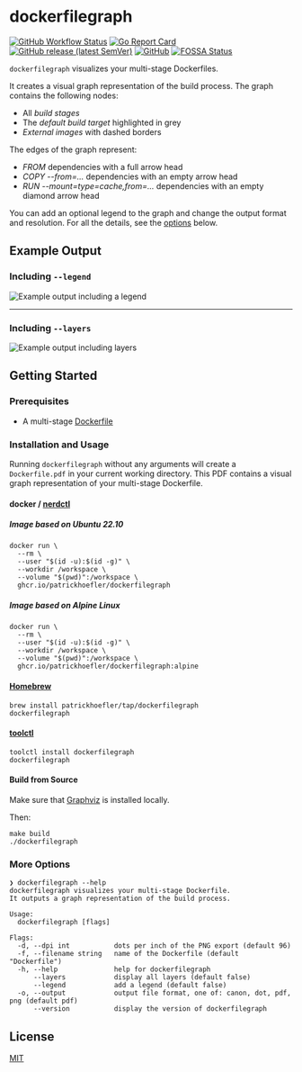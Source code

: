 # dockerfilegraph

[![GitHub Workflow Status](https://img.shields.io/github/workflow/status/patrickhoefler/dockerfilegraph/CI)](https://github.com/patrickhoefler/dockerfilegraph/actions?query=branch%3Amain)
[![Go Report Card](https://goreportcard.com/badge/github.com/patrickhoefler/dockerfilegraph)](https://goreportcard.com/report/github.com/patrickhoefler/dockerfilegraph)
[![GitHub release (latest SemVer)](https://img.shields.io/github/v/release/patrickhoefler/dockerfilegraph)](https://github.com/patrickhoefler/dockerfilegraph/releases/latest)
[![GitHub](https://img.shields.io/github/license/patrickhoefler/dockerfilegraph)](https://github.com/patrickhoefler/dockerfilegraph/blob/main/LICENSE)
[![FOSSA Status](https://app.fossa.com/api/projects/git%2Bgithub.com%2Fpatrickhoefler%2Fdockerfilegraph.svg?type=shield)](https://app.fossa.com/projects/git%2Bgithub.com%2Fpatrickhoefler%2Fdockerfilegraph?ref=badge_shield)

`dockerfilegraph` visualizes your multi-stage Dockerfiles.

It creates a visual graph representation of the build process. The graph contains the following nodes:

- All _build stages_
- The _default build target_ highlighted in grey
- _External images_ with dashed borders

The edges of the graph represent:

- _FROM_ dependencies with a full arrow head
- _COPY --from=..._ dependencies with an empty arrow head
- _RUN --mount=type=cache,from=..._ dependencies with an empty diamond arrow head

You can add an optional legend to the graph and change the output format and resolution. For all the details, see the [options](#more-options) below.

## Example Output

### Including `--legend`

![Example output including a legend](https://user-images.githubusercontent.com/547220/169665156-09cb79a9-8441-48a7-b2af-4e010eec4b13.png)

---

### Including `--layers`

![Example output including layers](https://user-images.githubusercontent.com/547220/169665172-0a083ae4-6b9c-4900-ad91-aa9085e21b52.png)

## Getting Started

### Prerequisites

- A multi-stage [Dockerfile](https://docs.docker.com/engine/reference/builder/)

### Installation and Usage

Running `dockerfilegraph` without any arguments will create a `Dockerfile.pdf` in your current working directory. This PDF contains a visual graph representation of your multi-stage Dockerfile.

#### docker / [nerdctl](https://github.com/containerd/nerdctl)

##### Image based on Ubuntu 22.10

```shell
docker run \
  --rm \
  --user "$(id -u):$(id -g)" \
  --workdir /workspace \
  --volume "$(pwd)":/workspace \
  ghcr.io/patrickhoefler/dockerfilegraph
```

##### Image based on Alpine Linux

```shell
docker run \
  --rm \
  --user "$(id -u):$(id -g)" \
  --workdir /workspace \
  --volume "$(pwd)":/workspace \
  ghcr.io/patrickhoefler/dockerfilegraph:alpine
```

#### [Homebrew](https://brew.sh/)

```text
brew install patrickhoefler/tap/dockerfilegraph
dockerfilegraph
```

#### [toolctl](https://toolctl.io/)

```text
toolctl install dockerfilegraph
dockerfilegraph
```

#### Build from Source

Make sure that [Graphviz](https://graphviz.org/) is installed locally.

Then:

```text
make build
./dockerfilegraph
```

### More Options

```text
❯ dockerfilegraph --help
dockerfilegraph visualizes your multi-stage Dockerfile.
It outputs a graph representation of the build process.

Usage:
  dockerfilegraph [flags]

Flags:
  -d, --dpi int           dots per inch of the PNG export (default 96)
  -f, --filename string   name of the Dockerfile (default "Dockerfile")
  -h, --help              help for dockerfilegraph
      --layers            display all layers (default false)
      --legend            add a legend (default false)
  -o, --output            output file format, one of: canon, dot, pdf, png (default pdf)
      --version           display the version of dockerfilegraph
```

## License

[MIT](https://github.com/patrickhoefler/dockerfilegraph/blob/main/LICENSE)
